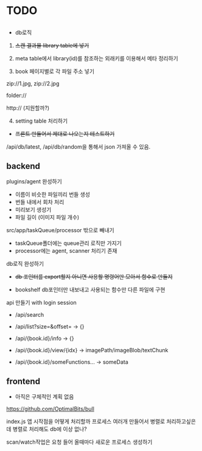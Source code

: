 # TODO

##

- db로직

1. ~~스캔 결과물 library table에 넣기~~

2. meta table에서 library(id)를 참조하는 외래키를 이용해서 메타 정리하기

3. book 페이지별로 각 파일 주소 넣기

  zip://1.jpg, zip://2.jpg

  folder://

  http:// (지원할까?)

4. setting table 처리하기

- ~~프론트 만들어서 제대로 나오는지 테스트하기~~

/api/db/latest, /api/db/random을 통해서 json 가져올 수 있음.


## backend

plugins/agent 완성하기
- 이름이 비슷한 파일끼리 번들 생성
- 번들 내에서 회차 처리
- 미리보기 생성기
- 파일 길이 (이미지 파일 개수) 

src/app/taskQueue/processor 밖으로 빼내기
- taskQueue폴더에는 queue관리 로직만 가지기
- processor에는 agent, scanner 처리기 존재

db로직 완성하기

- ~~db 포인터를 export할지 아니면 사용할 명령어만 모아서 함수로 만들지~~

- bookshelf db포인터만 내보내고 사용되는 함수만 다른 파일에 구현

api 만들기 with login session
- /api/search

- /api/list?size=&offset= 
-> {}

- /api/{book.id}/info 
-> {}

- /api/{book.id}/view/{idx} 
-> imagePath/imageBlob/textChunk

- /api/{book.id}/someFunctions...
-> someData


## frontend

- 아직은 구체적인 계획 없음


https://github.com/OptimalBits/bull


index.js
앱 시작점을 어떻게 처리할까
프로세스 여러개 만들어서 병렬로 처리하고싶은데
병렬로 처리해도 db에 이상 없나?

scan/watch작업은 요청 들어 올때마다 새로운 프로세스 생성하기